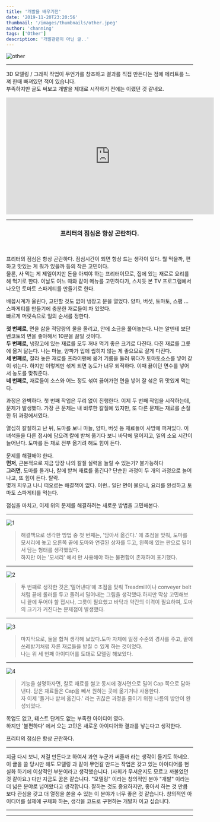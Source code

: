 ```yaml
---
title: '개발을 배우기전'
date: '2019-11-20T23:20:56'
thumbnail: '/images/thumbnails/other.jpeg'
author: 'channing'
tags: ['Other']
description: '개발관련이 아닌 글..'
---
```


![other](./p.png)

---

3D 모델링 / 그래픽 작업이 무언가를 창조하고 결과를 직접 만든다는 점에 메리트를 느껴 한때 빠져있던 적이 있습니다. <br>부족하지만 글도 써보고 개발을 제대로 시작하기 전에는 이랬던 것 같네요.

<iframe width="560" height="315" src="https://www.youtube.com/embed/CgeqX2v8a5A" frameborder="0" allow="accelerometer; autoplay; encrypted-media; gyroscope; picture-in-picture" allowfullscreen></iframe>

---
<center>

### 프리터의 점심은 항상 곤란하다.

</center>

<br>

프리터의 점심은 항상 곤란하다. 점심시간이 되면 항상 드는 생각이 있다. 뭘 먹을까, 편하고 맛있는 게 뭐가 있을까 등의 작은 고민이다. <br>물론, 사 먹는 게 제일이지만 돈을 아껴야 하는 프리터이므로, 집에 있는 재료로 요리를 해 먹기로 한다. 이날도 여느 때와 같이 메뉴를 고민하다가, 스치듯 본 TV 프로그램에서 나오던 토마토 스파게티를 만들기로 한다.

배꼽시계가 울린다, 고민할 것도 없이 냉장고 문을 열었다. 양파, 버섯, 토마토, 스팸 ... 스파게티를 만들기에 충분한 재료들이 차 있었다.<br> 빠르게 머릿속으로 일의 순서를 정한다.

<b>첫 번째로</b>, 면을 삶을 적당량의 물을 올리고, 안에 소금을 풀어놓는다. 나는 알덴테 보단 벤코토의 면을 좋아해서 10분을 끓일 것이다.
<br>
<b>두 번째로,</b> 냉장고에 있는 재료를 모두 꺼내 먹기 좋은 크기로 다진다. 다진 재료를 그릇에 옮겨 닮는다. 나는 마늘, 양파가 입에 씹히지 않는 게 좋으므로 잘게 다진다.
<br>
<b>세 번째로,</b> 잘라 놓은 재료를 프라이팬에 옮겨 기름을 둘러 볶다가 토마토소스를 넣어 같이 섞는다. 하지만 이렇게만 섞게 되면 농도가 너무 되직하다. 이때 끓이던 면수를 넣어서 농도를 맞춰준다.
<br>
<b>네 번째로,</b> 재료들이 소스와 어느 정도 섞여 끓어가면 면을 넣어 잘 섞은 뒤 맛있게 먹는다.

과정은 완벽하다. 첫 번째 작업은 무리 없이 진행한다. 이제 두 번째 작업을 시작하는데, 문제가 발생했다. 가장 큰 문제는 내 비루한 칼질에 있지만, 또 다른 문제는 재료를 손질한 뒤 과정에서였다.

열심히 칼질하고 난 뒤, 도마를 보니 마늘, 양파, 버섯 등 재료들이 사방에 퍼져있다. 이 녀석들을 다른 접시에 담으려 칼에 받쳐 옮기다 보니 바닥에 떨어지고, 일의 소요 시간이 늘어난다. 도마를 든 채로 전부 옮기려 해도 힘이 든다.

문제를 해결해야 한다. <br>
<b>먼저</b>, 근본적으로 지금 당장 나의 칼질 실력을 늘릴 수 있는가? 불가능하다<br>
<b>그러면</b>, 도마를 들거나, 칼에 받쳐 재료를 옮긴다? 단순한 과정이 두 개의 과정으로 늘어나고, 또 힘이 든다. 탈락.<br>
몇개 지우고 나니 떠오르는 해결책이 없다. 이런.. 일단 면이 불으니, 요리를 완성하고 토마토 스파게티를 먹는다.

점심을 마치고, 이제 위의 문제를 해결하려는 새로운 방법을 고민해본다.
<br>

---

![1](./1.jpeg)
> 해결책으로 생각한 방법 중 첫 번째는, '담아서 옮긴다.' 에 초점을 맞춰, 도마를 모서리에 놓고 오른쪽 끝에 도마와 연결된 상자를 두고, 왼쪽에 있는 판으로 밀어서 담는 형태를 생각했었다. <br>하지만 이는 '모서리' 에서 만 사용해야 하는 불편함이 존재하여 포기했다.

---
![2](./2.jpeg)

>두 번째로 생각한 것은,'밀어낸다'에 초점을 맞춰 Treadmill이나 conveyer belt처럼 끝에 롤러를 두고 돌려서 밀어내는 그림을 생각했다.하지만 막상 고민해보니 끝에 두어야 할 접시나, 그릇이 필요했고 바닥과 약간의 이격이 필요하여, 도마의 크기가 커진다는 문제점이 발생했다.

---

![3](./3.jpeg)
>마지막으로, 둘을 합쳐 생각해 보았다.도마 자체에 일정 수준의 경사를 주고, 끝에 쓰레받기처럼 자른 재료들을 받칠 수 있게 하는 것이었다. <br>나는 위 세 번째 아이디어를 토대로 모델링 해보았다.

---

![4](./4.png)
>기능을 설명하자면, 칼로 재료를 썰고 동시에 경사면으로 밀어 Cap 쪽으로 담아낸다. 담은 재료들은 Cap을 빼서 원하는 곳에 옮기거나 사용한다.<br>자 이제 '들거나 받쳐 옮긴다.' 라는 귀찮은 과정을 줄이기 위한 나름의 방안이 완성되었다.


목업도 없고, 테스트 단계도 없는 부족한 아이디어 였다. <br>
하지만 '불편하다' 에서 오는 고민은 새로운 아이디어와 결과를 낳는다고 생각한다.<br>

프리터의 점심은 항상 곤란하다.

---

지금 다시 보니, 저걸 만든다고 하여서 과연 누군가 써줄까 라는 생각이 들기도 하네요.
이 글을 쓸 당시만 해도 모델링 과 같이 무언갈 만드는 작업은 갖고 있는 아이디어를 현실화 하기에 이상적인 부분이라고 생각했습니다. (사회가 무서운지도 모르고 까불었던것 같아요.) 다만 지금도 꿈은 같습니다. "모델링" 이라는 창의적인 분야 "개발" 이라는 더 넓은 분야로 넘어왔다고 생각합니다.
잘하는 것도 중요하지만, 좋아서 하는 것 만큼 보다 관심을 갖고 더 열정을 쏟을 수 있는 이 분야가 너무 좋은 것 같습니다. 창의적인 아이디어를 실제에 구체화 하는, 생각을 코드로 구현하는 개발자 이고 싶습니다. 

---

<hr />